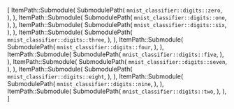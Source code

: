 [
    ItemPath::Submodule(
        SubmodulePath(
            `mnist_classifier::digits::zero`,
        ),
    ),
    ItemPath::Submodule(
        SubmodulePath(
            `mnist_classifier::digits::one`,
        ),
    ),
    ItemPath::Submodule(
        SubmodulePath(
            `mnist_classifier::digits::six`,
        ),
    ),
    ItemPath::Submodule(
        SubmodulePath(
            `mnist_classifier::digits::three`,
        ),
    ),
    ItemPath::Submodule(
        SubmodulePath(
            `mnist_classifier::digits::four`,
        ),
    ),
    ItemPath::Submodule(
        SubmodulePath(
            `mnist_classifier::digits::five`,
        ),
    ),
    ItemPath::Submodule(
        SubmodulePath(
            `mnist_classifier::digits::seven`,
        ),
    ),
    ItemPath::Submodule(
        SubmodulePath(
            `mnist_classifier::digits::eight`,
        ),
    ),
    ItemPath::Submodule(
        SubmodulePath(
            `mnist_classifier::digits::nine`,
        ),
    ),
    ItemPath::Submodule(
        SubmodulePath(
            `mnist_classifier::digits::two`,
        ),
    ),
]